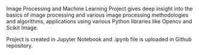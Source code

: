 Image Processing and Machine Learning Project gives deep insight into the basics of image processing and various image processing methodologies and algorithms,
applications using various Python libraries like Opencv and Scikit Image.

Project is created in Jupyter Notebook and .ipynb file is uploaded in Github repository.

